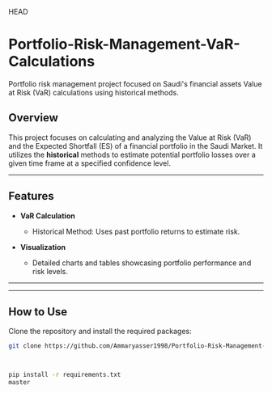 HEAD


# Portfolio-Risk-Management-VaR-Calculations
Portfolio risk management project focused on Saudi's financial assets Value at Risk (VaR) calculations using historical methods.

## Overview

This project focuses on calculating and analyzing the Value at Risk (VaR) and the Expected Shortfall (ES) of a financial portfolio in the Saudi Market. It utilizes  the **historical** methods to estimate potential portfolio losses over a given time frame at a specified confidence level. 

---

## Features

- **VaR Calculation**
  - Historical Method: Uses past portfolio returns to estimate risk.

- **Visualization**
  - Detailed charts and tables showcasing portfolio performance and risk levels.

---


---

## How to Use

Clone the repository and install the required packages:

```bash
git clone https://github.com/Ammaryasser1998/Portfolio-Risk-Management-VaR-Calculations.git



pip install -r requirements.txt
master
